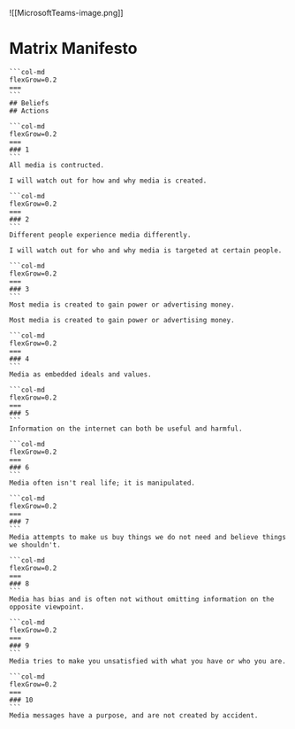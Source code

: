 ![[MicrosoftTeams-image.png]]
# Matrix Manifesto
````col
```col-md
flexGrow=0.2
===
```
## Beliefs
## Actions
````
````col
```col-md
flexGrow=0.2
===
### 1
```
All media is contructed.

I will watch out for how and why media is created.
````
````col
```col-md
flexGrow=0.2
===
### 2
```
Different people experience media differently.

I will watch out for who and why media is targeted at certain people.
````
````col
```col-md
flexGrow=0.2
===
### 3
```
Most media is created to gain power or advertising money.

Most media is created to gain power or advertising money.
````
````col
```col-md
flexGrow=0.2
===
### 4
```
Media as embedded ideals and values.

````
````col
```col-md
flexGrow=0.2
===
### 5
```
Information on the internet can both be useful and harmful.

````
````col
```col-md
flexGrow=0.2
===
### 6
```
Media often isn't real life; it is manipulated.

````
````col
```col-md
flexGrow=0.2
===
### 7
```
Media attempts to make us buy things we do not need and believe things we shouldn't.

````
````col
```col-md
flexGrow=0.2
===
### 8
```
Media has bias and is often not without omitting information on the opposite viewpoint.

````
````col
```col-md
flexGrow=0.2
===
### 9
```
Media tries to make you unsatisfied with what you have or who you are.

````
````col
```col-md
flexGrow=0.2
===
### 10
```
Media messages have a purpose, and are not created by accident.

````
